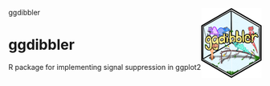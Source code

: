 ggdibbler <img src="man/figures/logo.png" align="right" height="139" alt="" />

# ggdibbler

R package for implementing signal suppression in ggplot2

